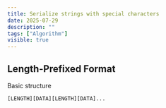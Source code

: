 ```yaml
---
title: Serialize strings with special characters
date: 2025-07-29
description: ""
tags: ["Algorithm"]
visible: true
---
```


## Length-Prefixed Format

Basic structure

```
[LENGTH][DATA][LENGTH][DATA]...
```
